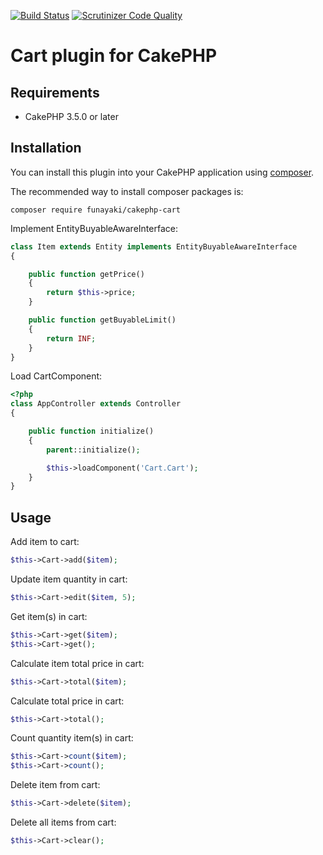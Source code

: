 [![Build Status](https://travis-ci.org/funayaki/cakephp-cart.svg?branch=master)](https://travis-ci.org/funayaki/cakephp-cart)
[![Scrutinizer Code Quality](https://scrutinizer-ci.com/g/funayaki/cakephp-cart/badges/quality-score.png?b=master)](https://scrutinizer-ci.com/g/funayaki/cakephp-cart/?branch=master)

# Cart plugin for CakePHP

## Requirements

- CakePHP 3.5.0 or later

## Installation

You can install this plugin into your CakePHP application using [composer](http://getcomposer.org).

The recommended way to install composer packages is:

```shell
composer require funayaki/cakephp-cart
```

Implement EntityBuyableAwareInterface:

```php
class Item extends Entity implements EntityBuyableAwareInterface
{

    public function getPrice()
    {
        return $this->price;
    }

    public function getBuyableLimit()
    {
        return INF;
    }
}
```

Load CartComponent:

```php
<?php
class AppController extends Controller
{

    public function initialize()
    {
        parent::initialize();

        $this->loadComponent('Cart.Cart');
    }
}
```

## Usage

Add item to cart:

```php
$this->Cart->add($item);
```

Update item quantity in cart:

```php
$this->Cart->edit($item, 5);
```

Get item(s) in cart:

```php
$this->Cart->get($item);
$this->Cart->get();
```

Calculate item total price in cart:

```php
$this->Cart->total($item);
```

Calculate total price in cart:

```php
$this->Cart->total();
```

Count quantity item(s) in cart:

```php
$this->Cart->count($item);
$this->Cart->count();
```

Delete item from cart:

```php
$this->Cart->delete($item);
```

Delete all items from cart:

```php
$this->Cart->clear();
```
